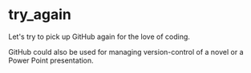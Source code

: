 # try_again
Let's try to pick up GitHub again
for the love of coding.

GitHub could also be used for managing
version-control of a novel or a 
Power Point presentation.
